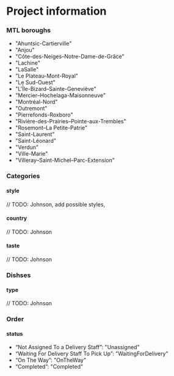 # Project information

### MTL boroughs
- "Ahuntsic-Cartierville"
- "Anjou"
- "Côte-des-Neiges–Notre-Dame-de-Grâce"
- "Lachine"
- "LaSalle"
- "Le Plateau-Mont-Royal"
- "Le Sud-Ouest"
- "L'Île-Bizard–Sainte-Geneviève"
- "Mercier–Hochelaga-Maisonneuve"
- "Montréal-Nord"
- "Outremont"
- "Pierrefonds-Roxboro"
- "Rivière-des-Prairies–Pointe-aux-Trembles"
- "Rosemont–La Petite-Patrie"
- "Saint-Laurent"
- "Saint-Léonard"
- "Verdun"
- "Ville-Marie"
- "Villeray–Saint-Michel–Parc-Extension"

### Categories
#### style
// TODO: Johnson, add possible styles,

#### country
// TODO: Johnson

#### taste
// TODO: Johnson


### Dishses
#### type
// TODO: Johnson


### Order
#### status
- “Not Assigned To a Delivery Staff”: "Unassigned"
- “Waiting For Delivery Staff To Pick Up”: "WaitingForDelivery"
- “On The Way”: "OnTheWay"
- “Completed”: "Completed"
